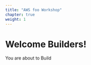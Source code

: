 ```yaml
---
title: "AWS foo Workshop"
chapter: true
weight: 1
---
```


# Welcome Builders!
You are about to Build
